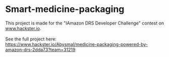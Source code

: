 # Smart-medicine-packaging

This project is made for the "IAmazon DRS Developer Challenge" contest on www.hackster.io.
<br>
<br>
See the full project here:
<br>
https://www.hackster.io/Abysmal/medicine-packaging-powered-by-amazon-drs-2dda73?team=31219
